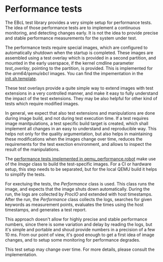 # Performance tests

The EBcL test library provides a very simple setup for performance tests.
The idea of those performance tests are to implement a continuous monitoring, and detecting changes early.
It is not the idea to provide precise and stable performance measurements for the system under test.

The performance tests require special images,
which are configured to automatically shutdown when the startup is completed.
These images are assembled using a test overlay which is provided in a second partition,
and mounted in the early userspace,
if the kernel cmdline parameter _test_overlay_, pointing to the partition, is provided.
This is implemented for the _arm64/qemu/ebcl_ images.
You can find the impementation in the
[init.sh.template](https://github.com/Elektrobit/ebcl_template/images/arm64/qemu/ebcl/init.sh.template).

These test overlays provide a quite simple way to extend images with test extensions
in a very controlled manner, and make it easy to fully understand the impact of the
test extensions. They may be also helpful for other kind of tests which require modified images.

In general, we expect that also test extensions and manipulations are done during image build,
and not during test execution time. If a test requires image manitpulations, a test specific
build target is created, which shall implement all changes in an easy to understand and
reproducible way.
This helps not only for the quality argumentation, but also helps in maintaining these modifications
when the images change over time, reduces the requirements for the test exection environment,
and allows to inspect the result of the manipulations.

The [performance tests implemented in qemu_performance.robot](https://github.com/Elektrobit/ebcl_template/robot_tests/qemu_performance.robot)
make use of the _Image_ class to build the test-specific images.
For a CI or hardware setup, this step needs to be separated,
but for the local QEMU build it helps to simplify the tests.

For exectuing the tests, the _Performance_ class is used.
This class runs the image, and expects that the image shuts down automatically.
During the run, the logs are collected by _ProcIO_ and extended with host timestamps.
After the run, the _Performance_ class collects the logs,
searches for given keywords as measurement points,
evaluates the times using the host timestamps,
and generates a test report.

This approach doesn't allow for highly precise and stable performance numbers,
since there is some variation and delay by reading the logs,
but it's simple and portable and shoud provide numbers in a precision of
a few 10 ms.
From our point of view, it's good enough to get a first idea of image changes,
and to setup some monitoring for performance degrades.

This test setup may change over time.
For more details, please consult the implementation.

